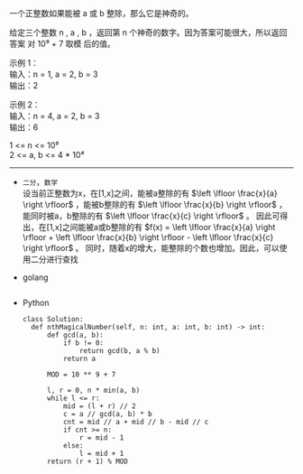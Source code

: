 一个正整数如果能被 a 或 b 整除，那么它是神奇的。 

给定三个整数 n , a , b ，返回第 n 个神奇的数字。因为答案可能很大，所以返回答案 对 10⁹ + 7 取模 后的值。 

 
示例 1：  
 输入：n = 1, a = 2, b = 3    
 输出：2
  
  
示例 2：  
 输入：n = 4, a = 2, b = 3   
 输出：6
  
  
1 <= n <= 10⁹   
2 <= a, b <= 4 * 10⁴ 
      
        
****
+ `二分`，`数学`   
设当前正整数为x，在[1,x]之间，能被a整除的有 $\left \lfloor \frac{x}{a}  \right \rfloor$ ，能被b整除的有 $\left \lfloor \frac{x}{b}  \right \rfloor$ ，
能同时被a，b整除的有 $\left \lfloor \frac{x}{c}  \right \rfloor$ 。
因此可得出，在[1,x]之间能被a或b整除的有 
$f(x) = \left \lfloor \frac{x}{a}  \right \rfloor  +  \left \lfloor \frac{x}{b}  \right \rfloor - \left \lfloor \frac{x}{c}  \right \rfloor$ 。
同时，随着x的增大，能整除的个数也增加。因此，可以使用二分进行查找
+ golang
  ```golang

  ```

+ Python
  ```python3
  class Solution:
    def nthMagicalNumber(self, n: int, a: int, b: int) -> int:
        def gcd(a, b):
            if b != 0:
                return gcd(b, a % b)
            return a

        MOD = 10 ** 9 + 7

        l, r = 0, n * min(a, b)
        while l <= r:
            mid = (l + r) // 2
            c = a // gcd(a, b) * b
            cnt = mid // a + mid // b - mid // c
            if cnt >= n:
                r = mid - 1
            else:
                l = mid + 1
        return (r + 1) % MOD
  ```
